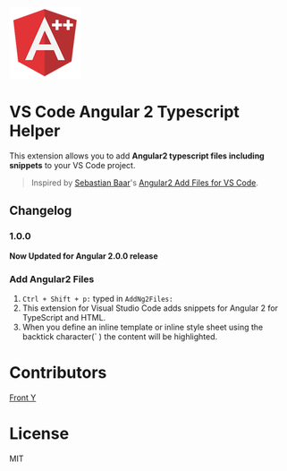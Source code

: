 ![](images/icon.png)

# VS Code Angular 2 Typescript Helper

This extension allows you to add **Angular2 typescript files including snippets** to your VS Code project.

> Inspired by [Sebastian Baar](https://github.com/sebastianbaar)'s [Angular2 Add Files for VS Code](https://github.com/sebastianbaar/vscode-add-angular2-files).

## Changelog

### 1.0.0
**Now Updated for Angular 2.0.0 release** 

### Add Angular2 Files

1. `Ctrl + Shift + p:` typed in `AddNg2Files:`
2. This extension for Visual Studio Code adds snippets for Angular 2 for TypeScript and HTML.
3. When you define an inline template or inline style sheet using the backtick character(` ) the content will be highlighted.

# Contributors

[Front Y](https://github.com/winpzs)

# License

MIT
